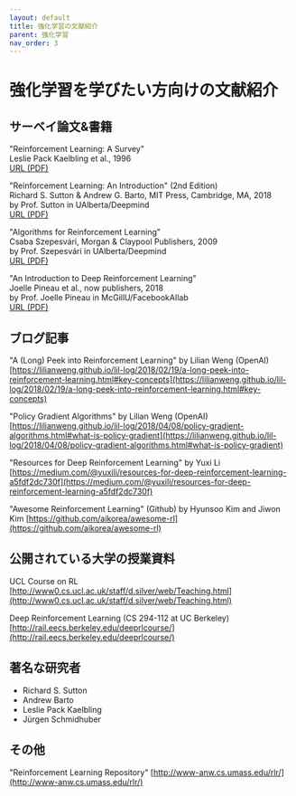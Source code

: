 ```yaml
---
layout: default
title: 強化学習の文献紹介
parent: 強化学習
nav_order: 3
---
```


# 強化学習を学びたい方向けの文献紹介


## サーベイ論文&書籍

"Reinforcement Learning: A Survey"<br>
Leslie Pack Kaelbling et al., 1996<br>
[URL (PDF)](https://arxiv.org/pdf/cs/9605103.pdf)

"Reinforcement Learning: An Introduction" (2nd Edition)<br>
Richard S. Sutton & Andrew G. Barto, MIT Press, Cambridge, MA, 2018<br>
by Prof. Sutton in UAlberta/Deepmind<br>
[URL (PDF)](http://incompleteideas.net/book/bookdraft2018jan1.pdf)

"Algorithms for Reinforcement Learning"<br>
Csaba Szepesvári, Morgan & Claypool Publishers, 2009<br>
by Prof. Szepesvári in UAlberta/Deepmind<br>
[URL (PDF)](https://sites.ualberta.ca/~szepesva/papers/RLAlgsInMDPs.pdf)

"An Introduction to Deep Reinforcement Learning"<br>
Joelle Pineau et al., now publishers, 2018<br>
by Prof. Joelle Pineau in McGillU/FacebookAIlab<br>
[URL (PDF)](https://arxiv.org/pdf/1811.12560.pdf)

## ブログ記事

"A (Long) Peek into Reinforcement Learning"
by Lilian Weng (OpenAI)
[https://lilianweng.github.io/lil-log/2018/02/19/a-long-peek-into-reinforcement-learning.html#key-concepts](https://lilianweng.github.io/lil-log/2018/02/19/a-long-peek-into-reinforcement-learning.html#key-concepts)

"Policy Gradient Algorithms"
by Lilian Weng (OpenAI)
[https://lilianweng.github.io/lil-log/2018/04/08/policy-gradient-algorithms.html#what-is-policy-gradient](https://lilianweng.github.io/lil-log/2018/04/08/policy-gradient-algorithms.html#what-is-policy-gradient)

"Resources for Deep Reinforcement Learning"
by Yuxi Li
[https://medium.com/@yuxili/resources-for-deep-reinforcement-learning-a5fdf2dc730f](https://medium.com/@yuxili/resources-for-deep-reinforcement-learning-a5fdf2dc730f)

"Awesome Reinforcement Learning" (Github)
by Hyunsoo Kim and Jiwon Kim
[https://github.com/aikorea/awesome-rl](https://github.com/aikorea/awesome-rl)



## 公開されている大学の授業資料

UCL Course on RL<br>
[http://www0.cs.ucl.ac.uk/staff/d.silver/web/Teaching.html](http://www0.cs.ucl.ac.uk/staff/d.silver/web/Teaching.html)

Deep Reinforcement Learning (CS 294-112 at UC Berkeley)<br>
[http://rail.eecs.berkeley.edu/deeprlcourse/](http://rail.eecs.berkeley.edu/deeprlcourse/)

## 著名な研究者

- Richard S. Sutton
- Andrew Barto
- Leslie Pack Kaelbling
- Jürgen Schmidhuber



## その他

"Reinforcement Learning Repository"
[http://www-anw.cs.umass.edu/rlr/](http://www-anw.cs.umass.edu/rlr/)
